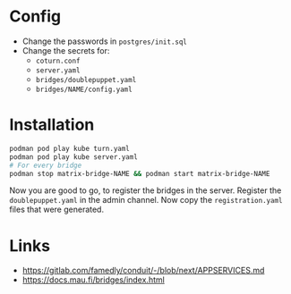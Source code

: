 # Config

- Change the passwords in `postgres/init.sql`
- Change the secrets for:
	- `coturn.conf`
	- `server.yaml`
	- `bridges/doublepuppet.yaml`
	- `bridges/NAME/config.yaml`

# Installation

```bash
podman pod play kube turn.yaml
podman pod play kube server.yaml
# For every bridge
podman stop matrix-bridge-NAME && podman start matrix-bridge-NAME
```

Now you are good to go, to register the bridges in the server. Register the `doublepuppet.yaml` in the admin channel. Now copy the `registration.yaml` files that were generated.

# Links

- https://gitlab.com/famedly/conduit/-/blob/next/APPSERVICES.md
- https://docs.mau.fi/bridges/index.html